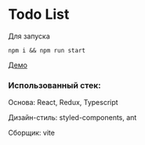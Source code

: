 # Todo List

Для запуска

```
npm i && npm run start
```

[Демо](https://6501964488d3196dc3dcbf0a--marvelous-jalebi-7c42f3.netlify.app/)

### Использованный стек:

Основа: React, Redux, Typescript

Дизайн-стиль: styled-components, ant

Cборщик: vite
